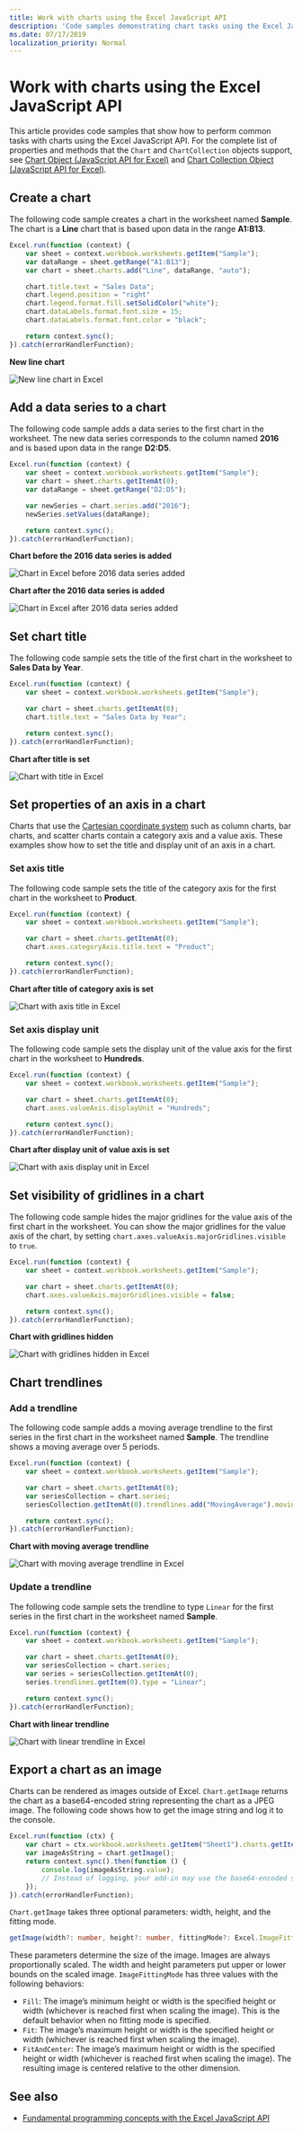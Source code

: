 ```yaml
---
title: Work with charts using the Excel JavaScript API
description: 'Code samples demonstrating chart tasks using the Excel JavaScript API.'
ms.date: 07/17/2019
localization_priority: Normal
---
```


# Work with charts using the Excel JavaScript API

This article provides code samples that show how to perform common tasks with charts using the Excel JavaScript API.
For the complete list of properties and methods that the `Chart` and `ChartCollection` objects support, see [Chart Object (JavaScript API for Excel)](/javascript/api/excel/excel.chart) and [Chart Collection Object (JavaScript API for Excel)](/javascript/api/excel/excel.chartcollection).

## Create a chart

The following code sample creates a chart in the worksheet named **Sample**. The chart is a **Line** chart that is based upon data in the range **A1:B13**.

```js
Excel.run(function (context) {
    var sheet = context.workbook.worksheets.getItem("Sample");
    var dataRange = sheet.getRange("A1:B13");
    var chart = sheet.charts.add("Line", dataRange, "auto");

    chart.title.text = "Sales Data";
    chart.legend.position = "right"
    chart.legend.format.fill.setSolidColor("white");
    chart.dataLabels.format.font.size = 15;
    chart.dataLabels.format.font.color = "black";

    return context.sync();
}).catch(errorHandlerFunction);
```

**New line chart**

![New line chart in Excel](../images/excel-charts-create-line.png)


## Add a data series to a chart

The following code sample adds a data series to the first chart in the worksheet. The new data series corresponds to the column named **2016** and is based upon data in the range **D2:D5**.

```js
Excel.run(function (context) {
    var sheet = context.workbook.worksheets.getItem("Sample");
    var chart = sheet.charts.getItemAt(0);
    var dataRange = sheet.getRange("D2:D5");

    var newSeries = chart.series.add("2016");
    newSeries.setValues(dataRange);

    return context.sync();
}).catch(errorHandlerFunction);
```

**Chart before the 2016 data series is added**

![Chart in Excel before 2016 data series added](../images/excel-charts-data-series-before.png)

**Chart after the 2016 data series is added**

![Chart in Excel after 2016 data series added](../images/excel-charts-data-series-after.png)

## Set chart title

The following code sample sets the title of the first chart in the worksheet to **Sales Data by Year**.

```js
Excel.run(function (context) {
    var sheet = context.workbook.worksheets.getItem("Sample");

    var chart = sheet.charts.getItemAt(0);
    chart.title.text = "Sales Data by Year";

    return context.sync();
}).catch(errorHandlerFunction);
```

**Chart after title is set**

![Chart with title in Excel](../images/excel-charts-title-set.png)

## Set properties of an axis in a chart

Charts that use the [Cartesian coordinate system](https://en.wikipedia.org/wiki/Cartesian_coordinate_system) such as column charts, bar charts, and scatter charts contain a category axis and a value axis. These examples show how to set the title and display unit of an axis in a chart.

### Set axis title

The following code sample sets the title of the category axis for the first chart in the worksheet to **Product**.

```js
Excel.run(function (context) {
    var sheet = context.workbook.worksheets.getItem("Sample");

    var chart = sheet.charts.getItemAt(0);
    chart.axes.categoryAxis.title.text = "Product";

    return context.sync();
}).catch(errorHandlerFunction);
```

**Chart after title of category axis is set**

![Chart with axis title in Excel](../images/excel-charts-axis-title-set.png)

### Set axis display unit

The following code sample sets the display unit of the value axis for the first chart in the worksheet to **Hundreds**.

```js
Excel.run(function (context) {
    var sheet = context.workbook.worksheets.getItem("Sample");

    var chart = sheet.charts.getItemAt(0);
    chart.axes.valueAxis.displayUnit = "Hundreds";

    return context.sync();
}).catch(errorHandlerFunction);
```

**Chart after display unit of value axis is set**

![Chart with axis display unit in Excel](../images/excel-charts-axis-display-unit-set.png)

## Set visibility of gridlines in a chart

The following code sample hides the major gridlines for the value axis of the first chart in the worksheet. You can show the major gridlines for the value axis of the chart, by setting `chart.axes.valueAxis.majorGridlines.visible` to `true`.

```js
Excel.run(function (context) {
    var sheet = context.workbook.worksheets.getItem("Sample");

    var chart = sheet.charts.getItemAt(0);
    chart.axes.valueAxis.majorGridlines.visible = false;

    return context.sync();
}).catch(errorHandlerFunction);
```

**Chart with gridlines hidden**

![Chart with gridlines hidden in Excel](../images/excel-charts-gridlines-removed.png)

## Chart trendlines

### Add a trendline

The following code sample adds a moving average trendline to the first series in the first chart in the worksheet named **Sample**. The trendline shows a moving average over 5 periods.

```js
Excel.run(function (context) {
    var sheet = context.workbook.worksheets.getItem("Sample");

    var chart = sheet.charts.getItemAt(0);
    var seriesCollection = chart.series;
    seriesCollection.getItemAt(0).trendlines.add("MovingAverage").movingAveragePeriod = 5;

    return context.sync();
}).catch(errorHandlerFunction);
```

**Chart with moving average trendline**

![Chart with moving average trendline in Excel](../images/excel-charts-create-trendline.png)

### Update a trendline

The following code sample sets the trendline to type `Linear` for the first series in the first chart in the worksheet named **Sample**.

```js
Excel.run(function (context) {
    var sheet = context.workbook.worksheets.getItem("Sample");

    var chart = sheet.charts.getItemAt(0);
    var seriesCollection = chart.series;
    var series = seriesCollection.getItemAt(0);
    series.trendlines.getItem(0).type = "Linear";

    return context.sync();
}).catch(errorHandlerFunction);
```

**Chart with linear trendline**

![Chart with linear trendline in Excel](../images/excel-charts-trendline-linear.png)

## Export a chart as an image

Charts can be rendered as images outside of Excel. `Chart.getImage` returns the chart as a base64-encoded string representing the chart as a JPEG image. The following code shows how to get the image string and log it to the console.

```js
Excel.run(function (ctx) {
    var chart = ctx.workbook.worksheets.getItem("Sheet1").charts.getItem("Chart1");
    var imageAsString = chart.getImage();
    return context.sync().then(function () {
        console.log(imageAsString.value);
        // Instead of logging, your add-in may use the base64-encoded string to save the image as a file or insert it in HTML.
    });
}).catch(errorHandlerFunction);
```

`Chart.getImage` takes three optional parameters: width, height, and the fitting mode.

```typescript
getImage(width?: number, height?: number, fittingMode?: Excel.ImageFittingMode): OfficeExtension.ClientResult<string>;
```

These parameters determine the size of the image. Images are always proportionally scaled. The width and height parameters put upper or lower bounds on the scaled image. `ImageFittingMode` has three values with the following behaviors:

- `Fill`: The image’s minimum height or width is the specified height or width (whichever is reached first when scaling the image). This is the default behavior when no fitting mode is specified.
- `Fit`: The image’s maximum height or width is the specified height or width (whichever is reached first when scaling the image).
- `FitAndCenter`: The image’s maximum height or width is the specified height or width (whichever is reached first when scaling the image). The resulting image is centered relative to the other dimension.

## See also

- [Fundamental programming concepts with the Excel JavaScript API](excel-add-ins-core-concepts.md)
